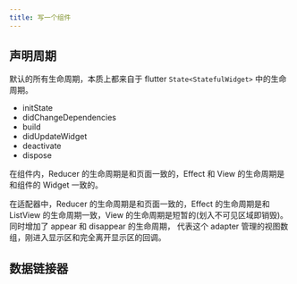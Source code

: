 ```yaml
---
title: 写一个组件
---
```


## 声明周期

默认的所有生命周期，本质上都来自于 flutter `State<StatefulWidget>` 中的生命周期。
  - initState
  - didChangeDependencies
  - build
  - didUpdateWidget
  - deactivate
  - dispose

在组件内，Reducer 的生命周期是和页面一致的，Effect 和 View 的生命周期是和组件的 Widget 一致的。

在适配器中，Reducer 的生命周期是和页面一致的，Effect 的生命周期是和 ListView 的生命周期一致，View 的生命周期是短暂的(划入不可见区域即销毁)。同时增加了 appear 和 disappear 的生命周期， 代表这个 adapter 管理的视图数组，刚进入显示区和完全离开显示区的回调。

## 数据链接器

